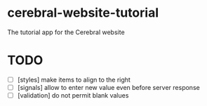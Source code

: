 # cerebral-website-tutorial
The tutorial app for the Cerebral website

# TODO

- [ ] [styles] make items to align to the right
- [ ] [signals] allow to enter new value even before server response
- [ ] [validation] do not permit blank values
